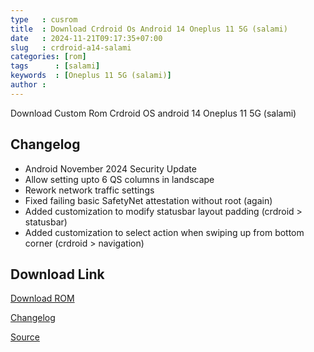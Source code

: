 ```yaml
---
type   : cusrom
title  : Download Crdroid Os Android 14 Oneplus 11 5G (salami)
date   : 2024-11-21T09:17:35+07:00
slug   : crdroid-a14-salami
categories: [rom]
tags      : [salami]
keywords  : [Oneplus 11 5G (salami)]
author :
---
```


Download Custom Rom Crdroid OS android 14 Oneplus 11 5G (salami)

## Changelog
* Android November 2024 Security Update
* Allow setting upto 6 QS columns in landscape
* Rework network traffic settings
* Fixed failing basic SafetyNet attestation without root (again)
* Added customization to modify statusbar layout padding (crdroid > statusbar)
* Added customization to select action when swiping up from bottom corner (crdroid > navigation)
 
## Download Link
[Download ROM](https://sourceforge.net/projects/crdroid/files/salami/10.x/)

[Changelog](https://sourceforge.net/projects/crdroid/files/salami/10.x/recovery/)

[Source](https://crdroid.net/salami/10)
